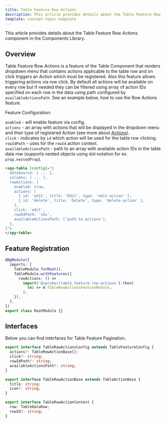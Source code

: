 ```yaml
---
title: Table Feature Row Actions
description: This article provides details about the Table Feature Row Actions component in the Components Library.
template: concept-topic-template
---
```


This article provides details about the Table Feature Row Actions component in the Components Library.

## Overview

Table Feature Row Actions is a feature of the Table Component that renders dropdown 
menu that contains actions applicable to the table row and on click triggers an Action which must be registered. 
Also this feature allows triggering actions via row click.
By default all actions will be available on every row but if needed they can be filtered using array of 
action IDs specified on each row in the data using path configured by `availableActionsPath`.
See an example below, how to use the Row Actions feature.

Feature Configuration:

`enabled` - will enable feature via config.  
`actions` - an array with actions that will be displayed in the dropdown menu and their type of 
registered Action (see more about [Actions](/docs/marketplace/dev/front-end/ui-components-library/actions/)).  
`click` - indicates by `id` which action will be used for the table row clicking.  
`rowIdPath` - uses for the `rowId` action context.  
`availableActionsPath` - path to an array with available action IDs in the table data row (supports nested objects 
using dot notation for ex. `prop.nestedProp`).  

```html
<spy-table [config]="{
  dataSource: { ... },
  columns: [ ... ],
  rowActions: {
    enabled: true,
    actions: [
      { id: 'edit', title: 'Edit', type: 'edit-action' },
      { id: 'delete', title: 'Delete', type: 'delete-action' },
    ],
    click: 'edit',
    rowIdPath: 'sku',
    availableActionsPath: ['path.to.actions'],
  },                                                                                        
}">
</spy-table>
```

## Feature Registration

```ts
@NgModule({
  imports: [
    TableModule.forRoot(),
    TableModule.withFeatures({
      rowActions: () =>
        import('@spryker/table.feature.row-actions').then(
          (m) => m.TableRowActionsFeatureModule,
        ),    
    }),
  ],
})
export class RootModule {}
```

## Interfaces

Below you can find interfaces for Table Feature Pagination.

```ts
export interface TableRowActionsConfig extends TableFeatureConfig {
  actions?: TableRowActionBase[];
  click?: string;
  rowIdPath?: string;
  availableActionsPath?: string;
}

export interface TableRowActionBase extends TableActionBase {
  title: string;
  icon?: string;
}

export interface TableRowActionContext {
  row: TableDataRow;
  rowId?: string;
}
```
